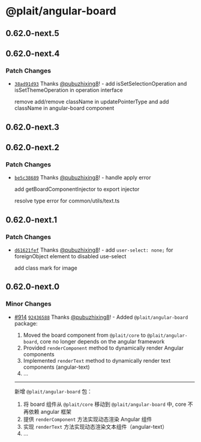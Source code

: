 # @plait/angular-board

## 0.62.0-next.5

## 0.62.0-next.4

### Patch Changes

-   [`38ad91d93`](https://github.com/worktile/plait/commit/38ad91d9346f6ef39eddb264ddaa293bf219f93f) Thanks [@pubuzhixing8](https://github.com/pubuzhixing8)! - add isSetSelectionOperation and isSetThemeOperation in operation interface

    remove add/remove className in updatePointerType and add className in angular-board component

## 0.62.0-next.3

## 0.62.0-next.2

### Patch Changes

-   [`be5c38689`](https://github.com/worktile/plait/commit/be5c3868965a05015bd1d4ae3326682f4b1851ad) Thanks [@pubuzhixing8](https://github.com/pubuzhixing8)! - handle apply error

    add getBoardComponentInjector to export injector

    resolve type error for common/utils/text.ts

## 0.62.0-next.1

### Patch Changes

-   [`d61621fef`](https://github.com/worktile/plait/commit/d61621fefdc3fd7fd8561dc28e22691c94488482) Thanks [@pubuzhixing8](https://github.com/pubuzhixing8)! - add `user-select: none;` for foreignObject element to disabled use-select

    add class mark for image

## 0.62.0-next.0

### Minor Changes

-   [#914](https://github.com/worktile/plait/pull/914) [`92436588`](https://github.com/worktile/plait/commit/92436588fa95557474c8ebc0c282330376622fb4) Thanks [@pubuzhixing8](https://github.com/pubuzhixing8)! - Added `@plait/angular-board` package:

    1. Moved the board component from `@plait/core` to `@plait/angular-board`, core no longer depends on the angular framework
    2. Provided `renderComponent` method to dynamically render Angular components
    3. Implemented `renderText` method to dynamically render text components (angular-text)
    4. ...

    ***

    新增 `@plait/angular-board` 包：

    1. 将 board 组件从 `@plait/core` 移动到 `@plait/angular-board` 中, core 不再依赖 angular 框架
    2. 提供 `renderComponent` 方法实现动态渲染 Angular 组件
    3. 实现 `renderText` 方法实现动态渲染文本组件（angular-text）
    4. ...
